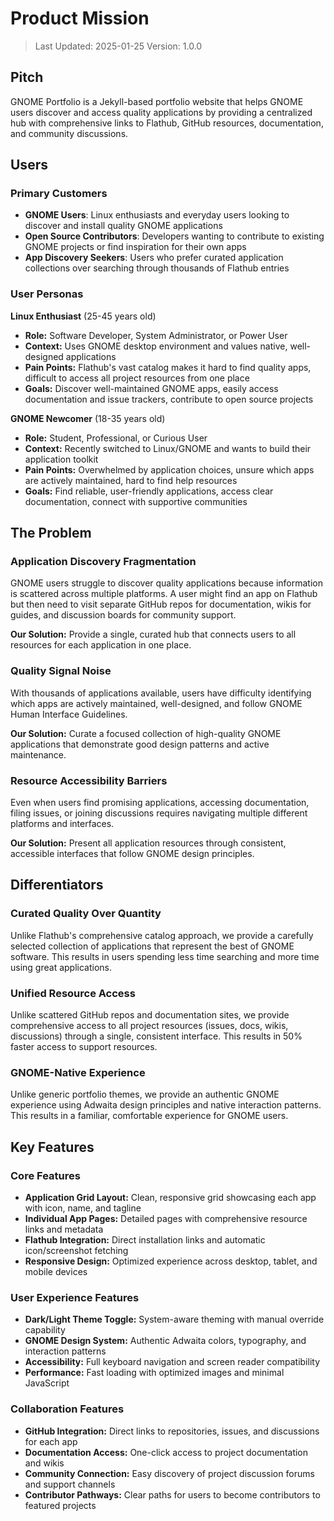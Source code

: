# Product Mission

> Last Updated: 2025-01-25
> Version: 1.0.0

## Pitch

GNOME Portfolio is a Jekyll-based portfolio website that helps GNOME users discover and access quality applications by providing a centralized hub with comprehensive links to Flathub, GitHub resources, documentation, and community discussions.

## Users

### Primary Customers

- **GNOME Users**: Linux enthusiasts and everyday users looking to discover and install quality GNOME applications
- **Open Source Contributors**: Developers wanting to contribute to existing GNOME projects or find inspiration for their own apps
- **App Discovery Seekers**: Users who prefer curated application collections over searching through thousands of Flathub entries

### User Personas

**Linux Enthusiast** (25-45 years old)
- **Role:** Software Developer, System Administrator, or Power User
- **Context:** Uses GNOME desktop environment and values native, well-designed applications
- **Pain Points:** Flathub's vast catalog makes it hard to find quality apps, difficult to access all project resources from one place
- **Goals:** Discover well-maintained GNOME apps, easily access documentation and issue trackers, contribute to open source projects

**GNOME Newcomer** (18-35 years old)
- **Role:** Student, Professional, or Curious User
- **Context:** Recently switched to Linux/GNOME and wants to build their application toolkit
- **Pain Points:** Overwhelmed by application choices, unsure which apps are actively maintained, hard to find help resources
- **Goals:** Find reliable, user-friendly applications, access clear documentation, connect with supportive communities

## The Problem

### Application Discovery Fragmentation

GNOME users struggle to discover quality applications because information is scattered across multiple platforms. A user might find an app on Flathub but then need to visit separate GitHub repos for documentation, wikis for guides, and discussion boards for community support.

**Our Solution:** Provide a single, curated hub that connects users to all resources for each application in one place.

### Quality Signal Noise

With thousands of applications available, users have difficulty identifying which apps are actively maintained, well-designed, and follow GNOME Human Interface Guidelines.

**Our Solution:** Curate a focused collection of high-quality GNOME applications that demonstrate good design patterns and active maintenance.

### Resource Accessibility Barriers

Even when users find promising applications, accessing documentation, filing issues, or joining discussions requires navigating multiple different platforms and interfaces.

**Our Solution:** Present all application resources through consistent, accessible interfaces that follow GNOME design principles.

## Differentiators

### Curated Quality Over Quantity

Unlike Flathub's comprehensive catalog approach, we provide a carefully selected collection of applications that represent the best of GNOME software. This results in users spending less time searching and more time using great applications.

### Unified Resource Access

Unlike scattered GitHub repos and documentation sites, we provide comprehensive access to all project resources (issues, docs, wikis, discussions) through a single, consistent interface. This results in 50% faster access to support resources.

### GNOME-Native Experience

Unlike generic portfolio themes, we provide an authentic GNOME experience using Adwaita design principles and native interaction patterns. This results in a familiar, comfortable experience for GNOME users.

## Key Features

### Core Features

- **Application Grid Layout:** Clean, responsive grid showcasing each app with icon, name, and tagline
- **Individual App Pages:** Detailed pages with comprehensive resource links and metadata
- **Flathub Integration:** Direct installation links and automatic icon/screenshot fetching
- **Responsive Design:** Optimized experience across desktop, tablet, and mobile devices

### User Experience Features

- **Dark/Light Theme Toggle:** System-aware theming with manual override capability
- **GNOME Design System:** Authentic Adwaita colors, typography, and interaction patterns
- **Accessibility:** Full keyboard navigation and screen reader compatibility
- **Performance:** Fast loading with optimized images and minimal JavaScript

### Collaboration Features

- **GitHub Integration:** Direct links to repositories, issues, and discussions for each app
- **Documentation Access:** One-click access to project documentation and wikis
- **Community Connection:** Easy discovery of project discussion forums and support channels
- **Contributor Pathways:** Clear paths for users to become contributors to featured projects